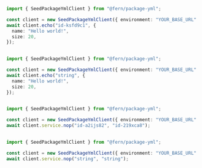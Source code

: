 ```typescript
import { SeedPackageYmlClient } from "@fern/package-yml";

const client = new SeedPackageYmlClient({ environment: "YOUR_BASE_URL" });
await client.echo("id-ksfd9c1", {
  name: "Hello world!",
  size: 20,
});
 
```                        


```typescript
import { SeedPackageYmlClient } from "@fern/package-yml";

const client = new SeedPackageYmlClient({ environment: "YOUR_BASE_URL" });
await client.echo("string", {
  name: "Hello world!",
  size: 20,
});
 
```                        


```typescript
import { SeedPackageYmlClient } from "@fern/package-yml";

const client = new SeedPackageYmlClient({ environment: "YOUR_BASE_URL" });
await client.service.nop("id-a2ijs82", "id-219xca8");
 
```                        


```typescript
import { SeedPackageYmlClient } from "@fern/package-yml";

const client = new SeedPackageYmlClient({ environment: "YOUR_BASE_URL" });
await client.service.nop("string", "string");
 
```                        


